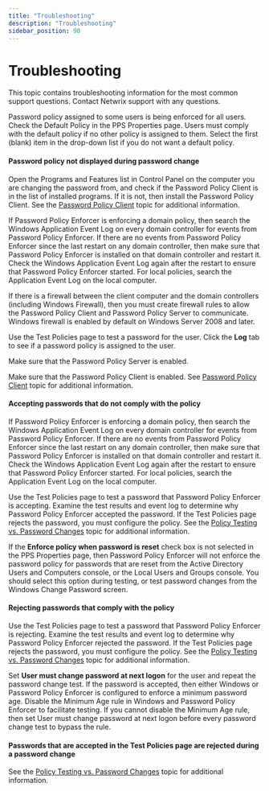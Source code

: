 ```yaml
---
title: "Troubleshooting"
description: "Troubleshooting"
sidebar_position: 90
---
```


# Troubleshooting

This topic contains troubleshooting information for the most common support questions. Contact
Netwrix support with any questions.

Password policy assigned to some users is being enforced for all users. Check the Default Policy in
the PPS Properties page. Users must comply with the default policy if no other policy is assigned to
them. Select the first (blank) item in the drop-down list if you do not want a default policy.

#### Password policy not displayed during password change

Open the Programs and Features list in Control Panel on the computer you are changing the password
from, and check if the Password Policy Client is in the list of installed programs. If it is not,
then install the Password Policy Client. See the [Password Policy Client](/docs/passwordpolicyenforcer/11.1/admin/password-policy-client/password_policy_client.md)
topic for additional information.

If Password Policy Enforcer is enforcing a domain policy, then search the Windows Application Event
Log on every domain controller for events from Password Policy Enforcer. If there are no events from
Password Policy Enforcer since the last restart on any domain controller, then make sure that
Password Policy Enforcer is installed on that domain controller and restart it. Check the Windows
Application Event Log again after the restart to ensure that Password Policy Enforcer started. For
local policies, search the Application Event Log on the local computer.

If there is a firewall between the client computer and the domain controllers (including Windows
Firewall), then you must create firewall rules to allow the Password Policy Client and Password
Policy Server to communicate. Windows firewall is enabled by default on Windows Server 2008 and
later.

Use the Test Policies page to test a password for the user. Click the **Log** tab to see if a
password policy is assigned to the user.

Make sure that the Password Policy Server is enabled.

Make sure that the Password Policy Client is enabled. See
[Password Policy Client](/docs/passwordpolicyenforcer/11.1/admin/password-policy-client/password_policy_client.md) topic for additional information.

#### Accepting passwords that do not comply with the policy

If Password Policy Enforcer is enforcing a domain policy, then search the Windows Application Event
Log on every domain controller for events from Password Policy Enforcer. If there are no events from
Password Policy Enforcer since the last restart on any domain controller, then make sure that
Password Policy Enforcer is installed on that domain controller and restart it. Check the Windows
Application Event Log again after the restart to ensure that Password Policy Enforcer started. For
local policies, search the Application Event Log on the local computer.

Use the Test Policies page to test a password that Password Policy Enforcer is accepting. Examine
the test results and event log to determine why Password Policy Enforcer accepted the password. If
the Test Policies page rejects the password, you must configure the policy. See the
[Policy Testing vs. Password Changes](/docs/passwordpolicyenforcer/11.1/admin/manage-policies/testpolicy.md#policy-testing-vs-password-changes) topic for
additional information.

If the **Enforce policy when password is reset** check box is not selected in the PPS Properties
page, then Password Policy Enforcer will not enforce the password policy for passwords that are
reset from the Active Directory Users and Computers console, or the Local Users and Groups console.
You should select this option during testing, or test password changes from the Windows Change
Password screen.

#### Rejecting passwords that comply with the policy

Use the Test Policies page to test a password that Password Policy Enforcer is rejecting. Examine
the test results and event log to determine why Password Policy Enforcer rejected the password. If
the Test Policies page rejects the password, you must configure the policy. See the
[Policy Testing vs. Password Changes](/docs/passwordpolicyenforcer/11.1/admin/manage-policies/testpolicy.md#policy-testing-vs-password-changes) topic for
additional information.

Set **User must change password at next logon** for the user and repeat the password change test. If
the password is accepted, then either Windows or Password Policy Enforcer is configured to enforce a
minimum password age. Disable the Minimum Age rule in Windows and Password Policy Enforcer to
facilitate testing. If you cannot disable the Minimum Age rule, then set User must change password
at next logon before every password change test to bypass the rule.

#### Passwords that are accepted in the Test Policies page are rejected during a password change

See the [Policy Testing vs. Password Changes](/docs/passwordpolicyenforcer/11.1/admin/manage-policies/testpolicy.md#policy-testing-vs-password-changes)
topic for additional information.
